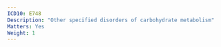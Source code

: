 ```yaml
---
ICD10: E748
Description: "Other specified disorders of carbohydrate metabolism"
Matters: Yes
Weight: 1
---
```


